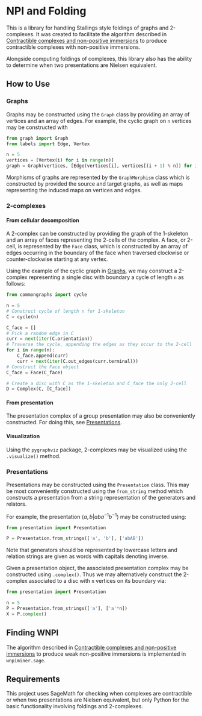 # NPI and Folding
This is a library for handling Stallings style foldings of graphs and 2-complexes. It was created to facilitate the algorithm described in [Contractible complexes and non-positive immersions](https://arxiv.org/abs/2210.02304) to produce contractible complexes with non-positive immersions.

Alongside computing foldings of complexes, this library also has the ability to determine when two presentations are Nielsen equivalent.

## How to Use
### Graphs
Graphs may be constructed using the `Graph` class by providing an array of vertices and an array of edges. For example, the cyclic graph on `n` vertices may be constructed with
```python
from graph import Graph
from labels import Edge, Vertex

n = 5
vertices = [Vertex(i) for i in range(n)]
graph = Graph(vertices, [Edge(vertices[i], vertices[(i + 1) % n]) for i in range(n)])
```
Morphisms of graphs are represented by the `GraphMorphism` class which is constructed by provided the source and target graphs, as well as maps representing the induced maps on vertices and edges.

### 2-complexes
#### From cellular decomposition
A 2-complex can be constructed by providing the graph of the 1-skeleton and an array of faces representing the 2-cells of the complex. A face, or 2-cell, is represented by the `Face` class, which is constructed by an array of edges occurring in the boundary of the face when traversed clockwise or counter-clockwise starting at any vertex.

Using the example of the cyclic graph in [Graphs](#graphs), we may construct a 2-complex representing a single disc with boundary a cycle of length `n` as follows:
```python
from commongraphs import cycle

n = 5
# Construct cycle of length n for 1-skeleton
C = cycle(n)

C_face = []
# Pick a random edge in C
curr = next(iter(C.orientation))
# Traverse the cycle, appending the edges as they occur to the 2-cell 
for i in range(n):
	C_face.append(curr)
	curr = next(iter(C.out_edges(curr.terminal)))
# Construct the Face object
C_face = Face(C_face)

# Create a disc with C as the 1-skeleton and C_face the only 2-cell
D = Complex(C, [C_face])
```

#### From presentation
The presentation complex of a group presentation may also be conveniently constructed. For doing this, see [Presentations](#presentations).

#### Visualization
Using the `pygraphviz` package, 2-complexes may be visualized using the `.visualize()` method.

### Presentations
Presentations may be constructed using the `Presentation` class. This may be most conveniently constructed using the `from_string` method which constructs a presentation from a string representation of the generators and relators.

For example, the presentation $\langle a,b | aba^{-1}b^{-1} \rangle$ may be constructed using:
```python
from presentation import Presentation

P = Presentation.from_strings(['a', 'b'], ['abAB'])
```
Note that generators should be represented by lowercase letters and relation strings are given as words with capitals denoting inverse.

Given a presentation object, the associated presentation complex may be constructed using `.complex()`. Thus we may alternatively construct the 2-complex associated to a disc with `n` vertices on its boundary via:
```python
from presentation import Presentation

n = 5
P = Presentation.from_strings(['a'], ['a'*n])
X = P.complex()
```

## Finding WNPI

The algorithm described in [Contractible complexes and non-positive immersions](https://arxiv.org/abs/2210.02304) to produce weak non-positive immersions is implemented in `wnpiminer.sage`.

## Requirements
This project uses SageMath for checking when complexes are contractible or when two presentations are Nielsen equivalent, but only Python for the basic functionality involving foldings and 2-complexes.
